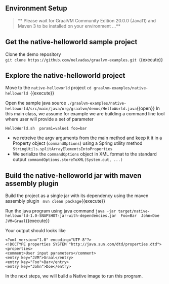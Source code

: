 



## Environment Setup

>  ** Please wait for GraalVM Community Edition 20.0.0 (Java11) and Maven 3 to be installed on your environment ...**


## Get the native-helloworld sample project

Clone the demo repository <br>
`git clone https://github.com/nelvadas/graalvm-examples.git `{{execute}}

## Explore the native-helloworld project

Move to the `native-helloworld` project
`cd graalvm-examples/native-helloworld `{{execute}}

Open the sample java source `./graalvm-examples/native-helloworld/src/main/java/org/graalvm/demos/HelloWorld.java`{{open}}
In this main class, we assume for example we are building a command line tool where user will provide a set of parameter

`HelloWorld.sh  param1=value1 foo=bar`

* we retreive the argv arguments from the main method and keep it it in a Property object (`commandOptions`) using a Spring utility method `StringUtils.splitArrayElementsIntoProperties`
* We serialize the `commandOptions` object in XML format to the standard output
  `commandOptions.storeToXML(System.out, ...)`

## Build the native-helloworld jar with maven assembly plugin
Build the project as a single jar with its dependency using the maven assembly plugin 
` mvn clean package`{{execute}}

Run the java program using java command 
`java -jar target/native-helloworld-1.0-SNAPSHOT-jar-with-dependencies.jar  Foo=Bar  John=Doe  JVM=Graal`{{execute}}

Your output should looks like 
```
<?xml version="1.0" encoding="UTF-8"?>
<!DOCTYPE properties SYSTEM "http://java.sun.com/dtd/properties.dtd">
<properties>
<comment>User input parameters</comment>
<entry key="JVM">Graal</entry>
<entry key="Foo">Bar</entry>
<entry key="John">Doe</entry>
```

In the next steps, we will build a Native image  to run this program.

